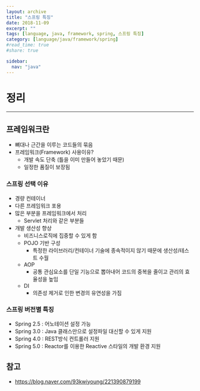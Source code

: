 ```yaml
---
layout: archive
title: "스프링 특징"
date: 2018-11-09
excerpt: ""
tags: [language, java, framework, spring, 스프링 특징]
category: [language/java/framework/spring]
#read_time: true
#share: true

sidebar:
  nav: "java"
---
```


# 정리

* * *

## 프레임워크란

* 뼈대나 근간을 이루는 코드들의 묶음
* 프레임워크(Framework) 사용이유?
  * 개발 속도 단축 (틀을 이미 만들어 놓았기 때문)
  * 일정한 품질이 보장됨

### 스프링 선택 이유

* 경량 컨테이너
* 다른 프레임워크 포용
* 많은 부분을 프레임워크에서 처리
  * Servlet 처리와 같은 부분들
* 개발 생산성 향상
  * 비즈니스로직에 집중할 수 있게 함
  * POJO 기반 구성
    * 특정한 라이브러리/컨테이너 기술에 종속적이지 않기 때문에 생산성/테스트 수월
  * AOP
    * 공통 관심요소를 단일 기능으로 뽑아내어 코드의 중복을 줄이고 관리의 효율성을 높임
  * DI
    * 의존성 제거로 인한 변경의 유연성을 가짐

### 스프링 버전별 특징

* Spring 2.5 : 어노테이션 설정 가능
* Spring 3.0 : Java 클래스만으로 설정파일 대신할 수 있게 지원
* Spring 4.0 : REST방식 컨트롤러 지원
* Spring 5.0 : Reactor를 이용한 Reactive 스타일의 개발 환경 지원

## 참고

* <https://blog.naver.com/93kwiyoung/221390879199>